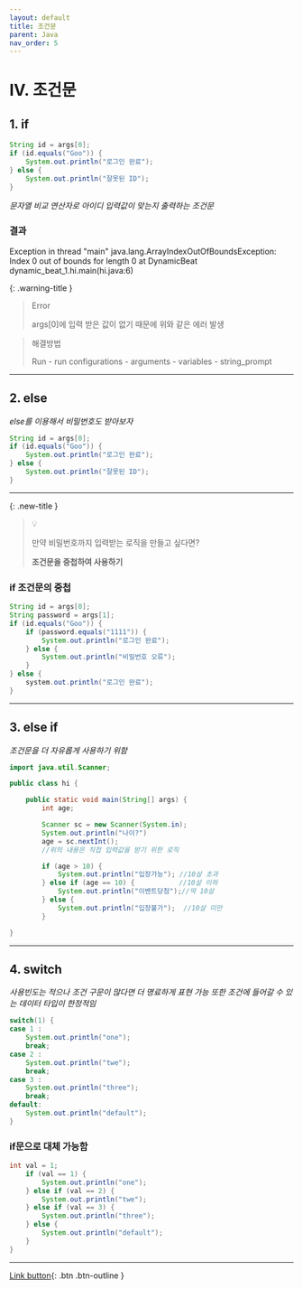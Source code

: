 ```yaml
---
layout: default
title: 조건문
parent: Java
nav_order: 5
---
```


# IV. 조건문

## 1. if

```java
String id = args[0];
if (id.equals("Goo")) {
	System.out.println("로그인 완료");
} else {
	System.out.println("잘못된 ID");
}
```
_문자열 비교 연산자로 아이디 입력값이 맞는지 출력하는 조건문_

### 결과

<div class="code-example" markdown="1">
Exception in thread "main" java.lang.ArrayIndexOutOfBoundsException:
Index 0 out of bounds for length 0 at DynamicBeat dynamic_beat_1.hi.main(hi.java:6)
</div>

{: .warning-title }
> Error
> 
> args[0]에 입력 받은 값이 없기 때문에 위와 같은 에러 발생

> 해결방법
>
> Run - run configurations - arguments - variables - string_prompt

---

## 2. else
_else를 이용해서 비밀번호도 받아보자_

```java
String id = args[0];
if (id.equals("Goo")) {
	System.out.println("로그인 완료");
} else {
	System.out.println("잘못된 ID");
}
```
---

{: .new-title }
> 💡
>
> 만약 비밀번호까지 입력받는 로직을 만들고 싶다면?
>
> **조건문을 중첩하여 사용하기**

### if 조건문의 중첩

```java
String id = args[0];
String password = args[1];
if (id.equals("Goo")) {
	if (password.equals("1111")) {
		System.out.println("로그인 완료");
	} else {
		System.out.println("비밀번호 오류");
	}
} else {
	system.out.println("로그인 완료");
}
```

---

## 3. else if
_조건문을 더 자유롭게 사용하기 위함_

```java
import java.util.Scanner;

public class hi {

	public static void main(String[] args) {
		int age;

		Scanner sc = new Scanner(System.in);
		System.out.println("나이?")
		age = sc.nextInt(); 
		//위의 내용은 직접 입력값을 받기 위한 로직

		if (age > 10) {
			System.out.println("입장가능"); //10살 초과
		} else if (age == 10) {			  //10살 이하
			System.out.println("이벤트당첨");//딱 10살
		} else {
			System.out.println("입장불가");  //10살 미만
		}

}
```

---

## 4. switch

_사용빈도는 적으나 조건 구문이 많다면 더 명료하게 표현 가능_
_또한 조건에 들어갈 수 있는 데이터 타입이 한정적임_

```java
switch(1) {
case 1 :
	System.out.println("one");
    break;
case 2 : 
	System.out.println("twe");
    break;
case 3 : 
	System.out.println("three");
    break;
default:
	System.out.println("default");
}
```
### if문으로 대체 가능함

```java
int val = 1;
	if (val == 1) {
    	System.out.println("one");
    } else if (val == 2) {
    	System.out.println("twe");
    } else if (val == 3) {
    	System.out.println("three");
    } else {
    	System.out.println("default");
    }
}
```

---

[Link button](https://opentutorials.org/course/1223/5335){: .btn .btn-outline }
